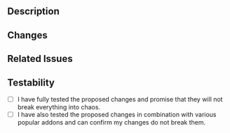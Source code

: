 ## Description
<!-- Please explain your changes -->

## Changes
<!-- Please list all the changes you have made -->

## Related Issues
<!-- Please tag any Issues related to your Pull Request -->
<!-- Syntax: "Resolves #000" -->

## Testability
<!-- Check the boxes below if - and only if - you tested your changes thoroughly -->
- [ ] I have fully tested the proposed changes and promise that they will not break everything into chaos.
- [ ] I have also tested the proposed changes in combination with various popular addons and can confirm my changes do not break them.
